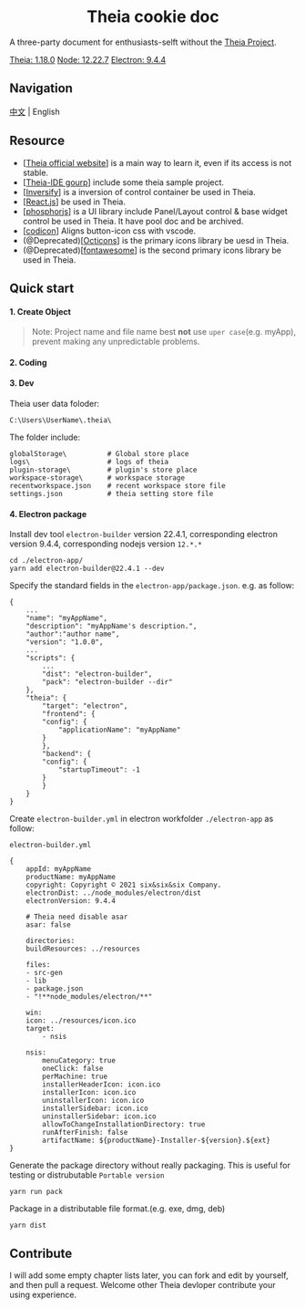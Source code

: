 <h1 align="center">Theia cookie doc</h1>

A three-party document for enthusiasts-selft without the [Theia Project](https://github.com/eclipse-theia/theia).

[Theia: 1.18.0](https://img.shields.io/badge/Theia-1.18.0-brightgreen)
[Node: 12.22.7](https://img.shields.io/badge/Theia-1.18.0-brightgreen)
[Electron: 9.4.4](https://img.shields.io/badge/Theia-1.18.0-brightgreen)

## Navigation

[中文](./zh-cn/main.md) | English

## Resource

- [[Theia official website](https://theia-ide.org/)] is a main way to learn it, even if its access is not stable.
- [[Theia-IDE gourp](https://github.com/theia-ide)] include some theia sample project.
- [[Inversify](https://inversify.io/)] is a inversion of control container be used in Theia.
- [[React.js](https://zh-hans.reactjs.org/)] be used in Theia.
- [[phosphorjs](https://phosphorjs.github.io/)] is a UI library include Panel/Layout control & base widget control be used in Theia. It have pool doc and be archived.
- [[codicon](https://microsoft.github.io/vscode-codicons/dist/codicon.html)] Aligns button-icon css with vscode.
- (@Deprecated)[[Octicons](https://github.com/primer/octicons)] is the primary icons library be uesd in Theia.
- (@Deprecated)[[fontawesome](https://fontawesome.com/v5.15/icons?d=gallery&p=2)] is the second primary icons library be used in Theia.

## Quick start

#### 1. Create Object

> Note: Project name and file name best **not** use `uper case`(e.g. myApp), prevent making any unpredictable problems.

#### 2. Coding

#### 3. Dev

Theia user data foloder:

    C:\Users\UserName\.theia\

The folder include:

    globalStorage\          # Global store place
    logs\                   # logs of theia
    plugin-storage\         # plugin's store place
    workspace-storage\      # workspace storage
    recentworkspace.json    # recent workspace store file
    settings.json           # theia setting store file

#### 4. Electron package 

Install dev tool `electron-builder` version 22.4.1, corresponding electron version 9.4.4, corresponding nodejs version `12.*.*`

    cd ./electron-app/
    yarn add electron-builder@22.4.1 --dev

Specify the standard fields in the `electron-app/package.json`. e.g. as follow:

    {
        ...
        "name": "myAppName",
        "description": "myAppName's description.",
        "author":"author name",
        "version": "1.0.0",
        ...
        "scripts": {
            ...
            "dist": "electron-builder",
            "pack": "electron-builder --dir"
        },
        "theia": {
            "target": "electron",
            "frontend": {
            "config": {
                "applicationName": "myAppName"
            }
            },
            "backend": {
            "config": {
                "startupTimeout": -1
            }
            }
        }
    }

Create `electron-builder.yml` in electron workfolder `./electron-app` as follow:

    electron-builder.yml

    {
        appId: myAppName
        productName: myAppName
        copyright: Copyright © 2021 six&six&six Company.
        electronDist: ../node_modules/electron/dist
        electronVersion: 9.4.4

        # Theia need disable asar
        asar: false

        directories:
        buildResources: ../resources

        files:
        - src-gen
        - lib
        - package.json
        - "!**node_modules/electron/**"

        win:
        icon: ../resources/icon.ico
        target:
            - nsis

        nsis:
            menuCategory: true
            oneClick: false
            perMachine: true
            installerHeaderIcon: icon.ico
            installerIcon: icon.ico
            uninstallerIcon: icon.ico
            installerSidebar: icon.ico
            uninstallerSidebar: icon.ico
            allowToChangeInstallationDirectory: true
            runAfterFinish: false
            artifactName: ${productName}-Installer-${version}.${ext}
    }

Generate the package directory without really packaging. This is useful for testing or distrubutable `Portable version`

    yarn run pack

Package in a distributable file format.(e.g. exe, dmg, deb)

    yarn dist

## Contribute

I will add some empty chapter lists later, you can fork and edit by yourself, and then pull a request. Welcome other Theia devloper contribute your using experience.